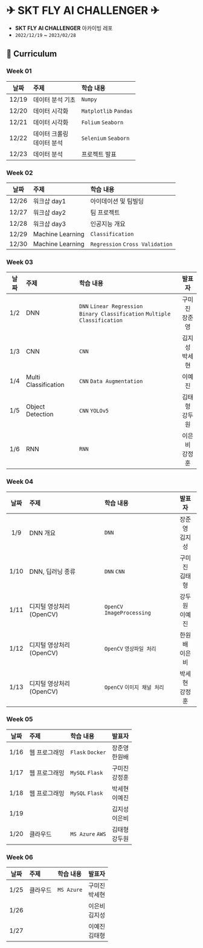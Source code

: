 
# ✈ SKT FLY AI CHALLENGER ✈
- **SKT FLY AI CHALLENGER** 아카이빙 레포
- `2022/12/19` ~ `2023/02/28`

## 🚀 Curriculum
### Week 01
| 날짜 | 주제 | 학습 내용 |
| :---: | :--- | :--- |
| 12/19 | 데이터 분석 기초 | `Numpy` |
| 12/20 | 데이터 시각화 | `Matplotlib` `Pandas` |
| 12/21 | 데이터 시각화 | `Folium` `Seaborn` |
| 12/22 | 데이터 크롤링 <br> 데이터 분석 | `Selenium` `Seaborn` |
| 12/23 | 데이터 분석 | 프로젝트 발표 |

### Week 02
| 날짜 | 주제 | 학습 내용 |
| :---: | :--- | :--- |
| 12/26 | 워크샵 day1 | 아이데이션 및 팀빌딩 |
| 12/27 | 워크샵 day2 | 팀 프로젝트 |
| 12/28 | 워크샵 day3 | 인공지능 개요 |  |  |
| 12/29 | Machine Learning | `Classification` |
| 12/30 | Machine Learning | `Regression` `Cross Validation` |

### Week 03
| 날짜 | 주제 | 학습 내용 | 발표자 |
| :---: | :--- | :--- | :---: |
| 1/2 | DNN | `DNN` `Linear Regression` <br> `Binary Classification` `Multiple Classification` | 구미진<br>장준영 | 
| 1/3 | CNN | `CNN` | 김지성<br>박세현 |
| 1/4 | Multi Classification | `CNN` `Data Augmentation` | 이예진 | 
| 1/5 | Object Detection | `CNN` `YOLOv5`            | 김태형<br>강두원 |
| 1/6 | RNN | `RNN` | 이은비<br>강정훈 |

### Week 04
| 날짜 | 주제 | 학습 내용 | 발표자 |
| :---: | :--- | :--- | :---: |
| 1/9 | DNN 개요 | `DNN`  | 장준영<br>김지성 | 
| 1/10 | DNN, 딥러닝 종류 | `DNN` `CNN` | 구미진<br>김태형 | 
| 1/11 | 디지털 영상처리(OpenCV) | `OpenCV` `ImageProcessing` | 강두원<br>이예진 | 
| 1/12 | 디지털 영상처리(OpenCV) | `OpenCV` `영상파일 처리` | 한원배<br>이은비 | 
| 1/13 | 디지털 영상처리(OpenCV) | `OpenCV` `이미지 채널 처리` | 박세현<br>강정훈 | 

### Week 05
| 날짜 | 주제 | 학습 내용 | 발표자 |
| :---: | :--- | :--- | :---: |
| 1/16 | 웹 프로그래밍 | `Flask` `Docker` | 장준영<br>한원배 | 
| 1/17 | 웹 프로그래밍 | `MySQL` `Flask` | 구미진<br>강정훈 | 
| 1/18 | 웹 프로그래밍 | `MySQL` `Flask` | 박세현<br>이예진 | 
| 1/19 |  |  | 김지성<br>이은비 | 
| 1/20 | 클라우드 | `MS Azure` `AWS` | 김태형<br>강두원 | 

### Week 06
| 날짜 | 주제 | 학습 내용 | 발표자 |
| :---: | :--- | :--- | :---: |
| 1/25 | 클라우드 | `MS Azure` | 구미진<br>박세현 |
| 1/26 |  |  | 이은비<br>김지성 |
| 1/27 |  |  | 이예진<br>김태형 |
